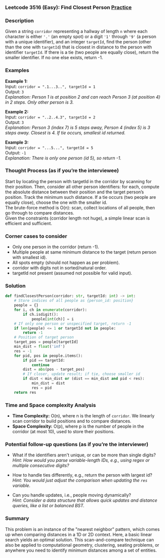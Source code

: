 ### Leetcode 3516 (Easy): Find Closest Person [Practice](https://leetcode.com/problems/find-closest-person/)

### Description  
Given a string `corridor` representing a hallway of length `n` where each character is either `'.'` (an empty spot) or a digit `'1'` through `'9'` (a person with a unique identifier), and an integer `targetId`, find the person (other than the one with `targetId`) that is closest in distance to the person with identifier `targetId`. If there is a tie (two people are equally close), return the smaller identifier. If no one else exists, return -1.

### Examples  

**Example 1:**  
Input: `corridor = ".1...3..", targetId = 1`  
Output: `3`  
*Explanation: Person 1 is at position 2 and can reach Person 3 (at position 4) in 2 steps. Only other person is 3.*

**Example 2:**  
Input: `corridor = "..2..4.3", targetId = 2`  
Output: `3`  
*Explanation: Person 3 (index 7) is 5 steps away, Person 4 (index 5) is 3 steps away. Closest is 4. If tie occurs, smallest id returned.*

**Example 3:**  
Input: `corridor = "...5...", targetId = 5`  
Output: `-1`  
*Explanation: There is only one person (id 5), so return -1.*

### Thought Process (as if you’re the interviewee)  
Start by locating the person with targetId in the corridor by scanning for their position. Then, consider all other person identifiers: for each, compute the absolute distance between their position and the target person’s position. Track the minimum such distance. If a tie occurs (two people are equally close), choose the one with the smaller id.  
The brute-force method is O(n): scan, collect locations of all people, then go through to compare distances.  
Given the constraints (corridor length not huge), a simple linear scan is efficient and sufficient.

### Corner cases to consider  
- Only one person in the corridor (return -1).
- Multiple people at same minimum distance to the target (return person with smallest id).
- All spots empty (should not happen as per problem).
- corridor with digits not in sorted/natural order.
- targetId not present (assumed not possible for valid input).

### Solution

```python
def findClosestPerson(corridor: str, targetId: int) -> int:
    # Store indices of all people as {person_id: position}
    people = {}
    for i, ch in enumerate(corridor):
        if ch.isdigit():
            people[int(ch)] = i
    # If only one person or unspecified target, return -1
    if len(people) <= 1 or targetId not in people:
        return -1
    # Position of target person
    target_pos = people[targetId]
    min_dist = float('inf')
    res = -1
    for pid, pos in people.items():
        if pid == targetId:
            continue
        dist = abs(pos - target_pos)
        # If closer, update result; if tie, choose smaller id
        if dist < min_dist or (dist == min_dist and pid < res):
            min_dist = dist
            res = pid
    return res
```

### Time and Space complexity Analysis  

- **Time Complexity:** O(n), where n is the length of `corridor`. We linearly scan corridor to build positions and to compare distances.
- **Space Complexity:** O(p), where p is the number of people in the corridor (at most 10), used to store their positions.

### Potential follow-up questions (as if you’re the interviewer)  

- What if the identifiers aren't unique, or can be more than single digits?  
  *Hint: How would you parse variable-length IDs, e.g., using regex or multiple consecutive digits?*

- How to handle ties differently, e.g., return the person with largest id?  
  *Hint: You would just adjust the comparison when updating the `res` variable.*

- Can you handle updates, i.e., people moving dynamically?  
  *Hint: Consider a data structure that allows quick updates and distance queries, like a list or balanced BST.*

### Summary
This problem is an instance of the "nearest neighbor" pattern, which comes up when comparing distances in a 1D or 2D context. Here, a basic linear search yields an optimal solution. This scan-and-compare technique can also be applied to computational geometry, clustering, seating problems, or anywhere you need to identify minimum distances among a set of entities.